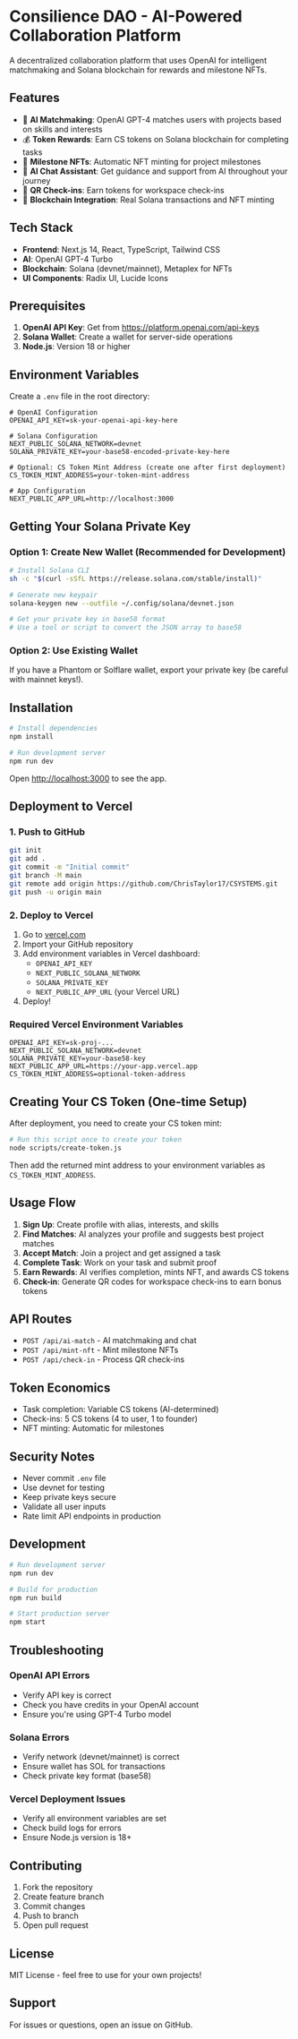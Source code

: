 # Consilience DAO - AI-Powered Collaboration Platform

A decentralized collaboration platform that uses OpenAI for intelligent matchmaking and Solana blockchain for rewards and milestone NFTs.

## Features

- 🤖 **AI Matchmaking**: OpenAI GPT-4 matches users with projects based on skills and interests
- 💰 **Token Rewards**: Earn CS tokens on Solana blockchain for completing tasks
- 🎨 **Milestone NFTs**: Automatic NFT minting for project milestones
- 💬 **AI Chat Assistant**: Get guidance and support from AI throughout your journey
- 📱 **QR Check-ins**: Earn tokens for workspace check-ins
- 🔗 **Blockchain Integration**: Real Solana transactions and NFT minting

## Tech Stack

- **Frontend**: Next.js 14, React, TypeScript, Tailwind CSS
- **AI**: OpenAI GPT-4 Turbo
- **Blockchain**: Solana (devnet/mainnet), Metaplex for NFTs
- **UI Components**: Radix UI, Lucide Icons

## Prerequisites

1. **OpenAI API Key**: Get from https://platform.openai.com/api-keys
2. **Solana Wallet**: Create a wallet for server-side operations
3. **Node.js**: Version 18 or higher

## Environment Variables

Create a `.env` file in the root directory:

```env
# OpenAI Configuration
OPENAI_API_KEY=sk-your-openai-api-key-here

# Solana Configuration
NEXT_PUBLIC_SOLANA_NETWORK=devnet
SOLANA_PRIVATE_KEY=your-base58-encoded-private-key-here

# Optional: CS Token Mint Address (create one after first deployment)
CS_TOKEN_MINT_ADDRESS=your-token-mint-address

# App Configuration
NEXT_PUBLIC_APP_URL=http://localhost:3000
```

## Getting Your Solana Private Key

### Option 1: Create New Wallet (Recommended for Development)

```bash
# Install Solana CLI
sh -c "$(curl -sSfL https://release.solana.com/stable/install)"

# Generate new keypair
solana-keygen new --outfile ~/.config/solana/devnet.json

# Get your private key in base58 format
# Use a tool or script to convert the JSON array to base58
```

### Option 2: Use Existing Wallet

If you have a Phantom or Solflare wallet, export your private key (be careful with mainnet keys!).

## Installation

```bash
# Install dependencies
npm install

# Run development server
npm run dev
```

Open [http://localhost:3000](http://localhost:3000) to see the app.

## Deployment to Vercel

### 1. Push to GitHub

```bash
git init
git add .
git commit -m "Initial commit"
git branch -M main
git remote add origin https://github.com/ChrisTaylor17/CSYSTEMS.git
git push -u origin main
```

### 2. Deploy to Vercel

1. Go to [vercel.com](https://vercel.com)
2. Import your GitHub repository
3. Add environment variables in Vercel dashboard:
   - `OPENAI_API_KEY`
   - `NEXT_PUBLIC_SOLANA_NETWORK`
   - `SOLANA_PRIVATE_KEY`
   - `NEXT_PUBLIC_APP_URL` (your Vercel URL)
4. Deploy!

### Required Vercel Environment Variables

```
OPENAI_API_KEY=sk-proj-...
NEXT_PUBLIC_SOLANA_NETWORK=devnet
SOLANA_PRIVATE_KEY=your-base58-key
NEXT_PUBLIC_APP_URL=https://your-app.vercel.app
CS_TOKEN_MINT_ADDRESS=optional-token-address
```

## Creating Your CS Token (One-time Setup)

After deployment, you need to create your CS token mint:

```bash
# Run this script once to create your token
node scripts/create-token.js
```

Then add the returned mint address to your environment variables as `CS_TOKEN_MINT_ADDRESS`.

## Usage Flow

1. **Sign Up**: Create profile with alias, interests, and skills
2. **Find Matches**: AI analyzes your profile and suggests best project matches
3. **Accept Match**: Join a project and get assigned a task
4. **Complete Task**: Work on your task and submit proof
5. **Earn Rewards**: AI verifies completion, mints NFT, and awards CS tokens
6. **Check-in**: Generate QR codes for workspace check-ins to earn bonus tokens

## API Routes

- `POST /api/ai-match` - AI matchmaking and chat
- `POST /api/mint-nft` - Mint milestone NFTs
- `POST /api/check-in` - Process QR check-ins

## Token Economics

- Task completion: Variable CS tokens (AI-determined)
- Check-ins: 5 CS tokens (4 to user, 1 to founder)
- NFT minting: Automatic for milestones

## Security Notes

- Never commit `.env` file
- Use devnet for testing
- Keep private keys secure
- Validate all user inputs
- Rate limit API endpoints in production

## Development

```bash
# Run development server
npm run dev

# Build for production
npm run build

# Start production server
npm start
```

## Troubleshooting

### OpenAI API Errors
- Verify API key is correct
- Check you have credits in your OpenAI account
- Ensure you're using GPT-4 Turbo model

### Solana Errors
- Verify network (devnet/mainnet) is correct
- Ensure wallet has SOL for transactions
- Check private key format (base58)

### Vercel Deployment Issues
- Verify all environment variables are set
- Check build logs for errors
- Ensure Node.js version is 18+

## Contributing

1. Fork the repository
2. Create feature branch
3. Commit changes
4. Push to branch
5. Open pull request

## License

MIT License - feel free to use for your own projects!

## Support

For issues or questions, open an issue on GitHub.
